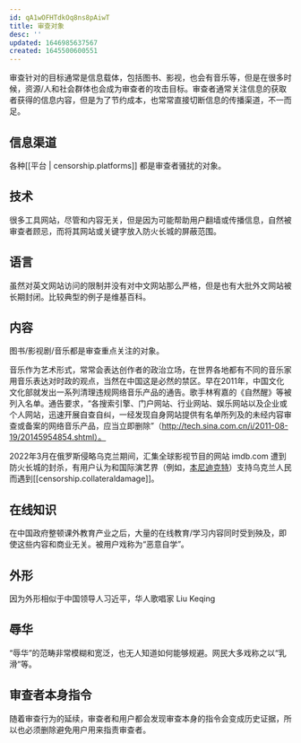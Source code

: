 ```yaml
---
id: qA1wOFHTdkOq8ns8pAiwT
title: 审查对象
desc: ''
updated: 1646985637567
created: 1645500600551
---
```


审查针对的目标通常是信息载体，包括图书、影视，也会有音乐等，但是在很多时候，资源/人和社会群体也会成为审查者的攻击目标。审查者通常关注信息的获取者获得的信息内容，但是为了节约成本，也常常直接切断信息的传播渠道，不一而足。

## 信息渠道

各种[[平台 | censorship.platforms]] 都是审查者骚扰的对象。

## 技术

很多工具网站，尽管和内容无关，但是因为可能帮助用户翻墙或传播信息，自然被审查者顾忌，而将其网站或关键字放入防火长城的屏蔽范围。

## 语言

虽然对英文网站访问的限制并没有对中文网站那么严格，但是也有大批外文网站被长期封闭。比较典型的例子是维基百科。

## 内容

图书/影视剧/音乐都是审查重点关注的对象。

音乐作为艺术形式，常常会表达创作者的政治立场，在世界各地都有不同的音乐家用音乐表达对时政的观点，当然在中国这是必然的禁区。早在2011年，中国文化文化部就发出一系列清理违规网络音乐产品的通告。歌手林宥嘉的《自然醒》等被列入名单。通告要求，“各搜索引擎、门户网站、行业网站、娱乐网站以及企业或个人网站，迅速开展自查自纠，一经发现自身网站提供有名单所列及的未经内容审查或备案的网络音乐产品，应当立即删除”（http://tech.sina.com.cn/i/2011-08-19/20145954854.shtml）。

2022年3月在俄罗斯侵略乌克兰期间，汇集全球影视节目的网站 imdb.com 遭到防火长城的封杀，有用户认为和国际演艺界（例如，[本尼迪克特](https://twitter.com/safarier777/status/1501885094155661313)）支持乌克兰人民而遇到[[censorship.collateraldamage]]。



## 在线知识

在中国政府整顿课外教育产业之后，大量的在线教育/学习内容同时受到殃及，即使这些内容和商业无关。被用户戏称为“恶意自学”。


## 外形

因为外形相似于中国领导人习近平，华人歌唱家 Liu Keqing 

## 辱华

“辱华”的范畴非常模糊和宽泛，也无人知道如何能够规避。网民大多戏称之以“乳滑”等。

## 审查者本身指令

随着审查行为的延续，审查者和用户都会发现审查本身的指令会变成历史证据，所以也必须删除避免用户用来指责审查者。

